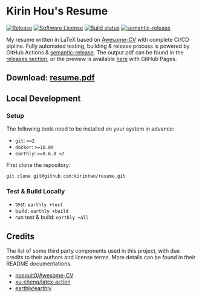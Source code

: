 # Kirin Hou's Resume

[![Release](https://img.shields.io/github/release/kirintwn/resume.svg?style=for-the-badge)](https://github.com/kirintwn/resume/releases/latest)
[![Software License](https://img.shields.io/badge/license-MIT-brightgreen.svg?style=for-the-badge)](./LICENSE)
[![Build status](https://img.shields.io/github/workflow/status/kirintwn/resume/general/main?style=for-the-badge)](https://github.com/kirintwn/resume/actions?workflow=general)
[![semantic-release](https://img.shields.io/badge/%20%20%F0%9F%93%A6%F0%9F%9A%80-semantic--release-e10079.svg?style=for-the-badge)](https://github.com/semantic-release/semantic-release)

My resume written in LaTeX based on [Awesome-CV](https://github.com/posquit0/Awesome-CV) with complete CI/CD pipline. Fully automated testing, building & release process is powered by GitHub Actions & [semantic-release](https://github.com/semantic-release/semantic-release). The output pdf can be found in the [releases section](https://github.com/kirintwn/resume/releases/latest), or the preview is available [here](https://kirintwn.github.io/resume/resume.pdf) with GitHub Pages.

## Download: [resume.pdf](https://kirintwn.github.io/resume/resume.pdf)

## Local Development

### Setup

The following tools need to be installed on your system in advance:

- `git`: `>=2`
- `docker`: `>=18.09`
- `earthly`: `>=0.6.8 <7`

First clone the repository:

```shell
git clone git@github.com:kirintwn/resume.git
```

### Test & Build Locally

- test: `earthly +test`
- build: `earthly +build`
- run test & build: `earthly +all`

## Credits

The list of some third party components used in this project, with due credits to their authors and license terms. More details can be found in their README documentations.

- [posquit0/Awesome-CV](https://github.com/posquit0/Awesome-CV)
- [xu-cheng/latex-action](https://github.com/xu-cheng/latex-action)
- [earthly/earthly](https://github.com/earthly/earthly)
